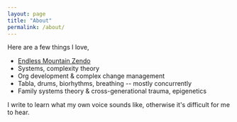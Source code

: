 ```yaml
---
layout: page
title: "About"
permalink: /about/
---
```


Here are a few things I love,

- [Endless Mountain Zendo](http://www.endlessmountainzendo.org)
- Systems, complexity theory
- Org development & complex change management
- Tabla, drums, biorhythms, breathing -- mostly concurrently
- Family systems theory & cross-generational trauma, epigenetics

I write to learn what my own voice sounds like, otherwise it's difficult for me to hear.

